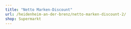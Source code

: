 ```yaml
---
title: "Netto Marken-Discount"
url: /heidenheim-an-der-brenz/netto-marken-discount-2/
shop: Supermarkt
---
```

